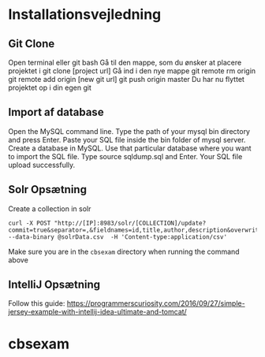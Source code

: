 # Installationsvejledning

## Git Clone
Open terminal eller git bash
Gå til den mappe, som du ønsker at placere projektet i
git clone [project url]
Gå ind i den nye mappe
git remote rm origin
git remote add origin [new git url]
git push origin master
Du har nu flyttet projektet op i din egen git

## Import af database
Open the MySQL command line.
Type the path of your mysql bin directory and press Enter.
Paste your SQL file inside the bin folder of mysql server.
Create a database in MySQL.
Use that particular database where you want to import the SQL file.
Type source sqldump.sql and Enter.
Your SQL file upload successfully.

## Solr Opsætning
Create a collection in solr
```
curl -X POST "http://[IP]:8983/solr/[COLLECTION]/update?commit=true&separator=,&fieldnames=id,title,author,description&overwrite=true" --data-binary @solrData.csv  -H 'Content-type:application/csv'
```
Make sure you are in the `cbsexam` directory when running the command above

## IntelliJ Opsætning
Follow this guide: https://programmerscuriosity.com/2016/09/27/simple-jersey-example-with-intellij-idea-ultimate-and-tomcat/


# cbsexam

